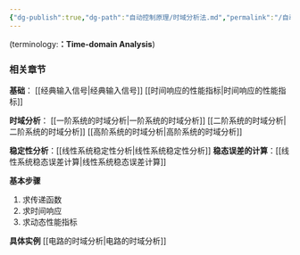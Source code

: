 ```yaml
---
{"dg-publish":true,"dg-path":"自动控制原理/时域分析法.md","permalink":"/自动控制原理/时域分析法/","dgPassFrontmatter":true,"noteIcon":"","created":"2024-04-16T13:01:27.305+08:00","updated":"2024-12-03T17:31:20.638+08:00"}
---
```


(terminology:**：Time-domain Analysis**)
### 相关章节
**基础**：
[[经典输入信号\|经典输入信号]]
[[时间响应的性能指标\|时间响应的性能指标]]

**时域分析**：
[[一阶系统的时域分析\|一阶系统的时域分析]]
[[二阶系统的时域分析\|二阶系统的时域分析]]
[[高阶系统的时域分析\|高阶系统的时域分析]]

**稳定性分析**：[[线性系统稳定性分析\|线性系统稳定性分析]]
**稳态误差的计算**：[[线性系统稳态误差计算\|线性系统稳态误差计算]]

**基本步骤**
1. 求传递函数
2. 求时间响应
3. 求动态性能指标

**具体实例**
[[电路的时域分析\|电路的时域分析]]

